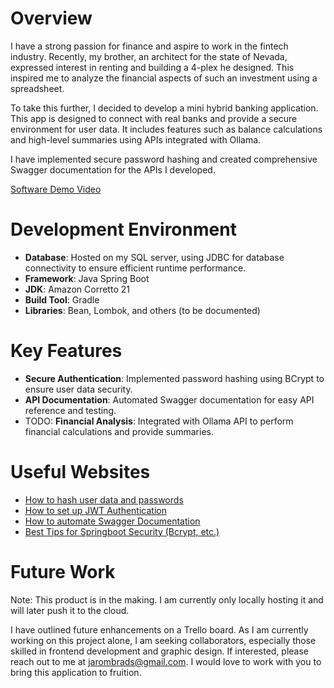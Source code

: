 # Overview

I have a strong passion for finance and aspire to work in the fintech industry. Recently, my brother, an architect for the state of Nevada, expressed interest in renting and building a 4-plex he designed. This inspired me to analyze the financial aspects of such an investment using a spreadsheet.

To take this further, I decided to develop a mini hybrid banking application. This app is designed to connect with real banks and provide a secure environment for user data. It includes features such as balance calculations and high-level summaries using APIs integrated with Ollama.

I have implemented secure password hashing and created comprehensive Swagger documentation for the APIs I developed.

[Software Demo Video](https://youtu.be/hWKAgCgMUdQ)

# Development Environment

- **Database**: Hosted on my SQL server, using JDBC for database connectivity to ensure efficient runtime performance.
- **Framework**: Java Spring Boot
- **JDK**: Amazon Corretto 21
- **Build Tool**: Gradle
- **Libraries**: Bean, Lombok, and others (to be documented)

# Key Features

- **Secure Authentication**: Implemented password hashing using BCrypt to ensure user data security.
- **API Documentation**: Automated Swagger documentation for easy API reference and testing.
- TODO: **Financial Analysis**: Integrated with Ollama API to perform financial calculations and provide summaries.

# Useful Websites

- [How to hash user data and passwords](https://www.baeldung.com/spring-security-registration-password-encoding-bcrypt)
- [How to set up JWT Authentication](https://www.javaguides.net/2024/01/spring-boot-security-jwt-tutorial.html)
- [How to automate Swagger Documentation](https://swagger.io/docs/)
- [Best Tips for Springboot Security (Bcrypt, etc.)](https://github.com/ZeroSTF/Spring-Security-Best-Practices)

# Future Work

Note: This product is in the making. I am currently only locally hosting it and will later push it to the cloud.

I have outlined future enhancements on a Trello board. As I am currently working on this project alone, I am seeking collaborators, especially those skilled in frontend development and graphic design. If interested, please reach out to me at jarombrads@gmail.com. I would love to work with you to bring this application to fruition.
